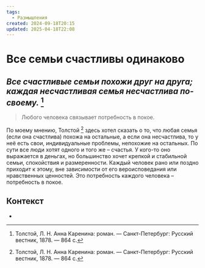```yaml
---
tags:
  - Размышления
created: 2024-09-18T20:15
updated: 2025-04-18T22:08
---
```

# Все семьи счастливы одинаково

## ***Все счастливые семьи похожи друг на друга; каждая несчастливая семья несчастлива по-своему.*** [^1]

>Любого человека связывает потребность в покое. 


По моему мнению, Толстой [^1] здесь хотел сказать о то, что любая семья (если она счастлива) похожа на остальные, а если она несчастлива, то у неё есть свои, индивидуальные проблемы, непохожие на остальных.
По сути все люди хотят одного и того же – счастья. У кого-то оно выражается в деньгах, но большинство хочет крепкой и стабильной семьи, спокойствия и размеренности. Каждый человек рано или поздно приходит к этому, вне зависимости от его вероисповедания или нравственных ценностей. Это потребность каждого человека – потребность в покое. 
## Контекст
- 

[^1]: Толстой, Л. Н. Анна Каренина: роман. — Санкт-Петербург: Русский вестник, 1878. — 864 с.
